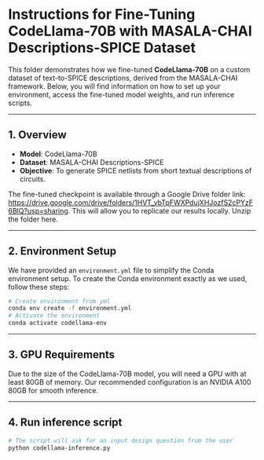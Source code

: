 # Instructions for Fine-Tuning CodeLlama-70B with MASALA-CHAI Descriptions-SPICE Dataset

This folder demonstrates how we fine-tuned **CodeLlama-70B** on a custom dataset of text-to-SPICE descriptions, derived from the MASALA-CHAI framework. Below, you will find information on how to set up your environment, access the fine-tuned model weights, and run inference scripts.

---

## 1. Overview

- **Model**: CodeLlama-70B  
- **Dataset**: MASALA-CHAI Descriptions-SPICE  
- **Objective**: To generate SPICE netlists from short textual descriptions of circuits.

The fine-tuned checkpoint is available through a Google Drive folder link: https://drive.google.com/drive/folders/1HVT_vbTpFWXPdujXHJozfS2cPYzF6BlQ?usp=sharing. This will allow you to replicate our results locally. Unzip the folder here.

---

## 2. Environment Setup

We have provided an `environment.yml` file to simplify the Conda environment setup. To create the Conda environment exactly as we used, follow these steps:

```bash
# Create environment from yml
conda env create -f environment.yml
# Activate the environment
conda activate codellama-env
```

---

## 3. GPU Requirements

Due to the size of the CodeLlama-70B model, you will need a GPU with at least 80GB of memory. Our recommended configuration is an NVIDIA A100 80GB for smooth inference.

---

## 4. Run inference script

```bash
# The script will ask for an input design question from the user
python codellama-inference.py
```


